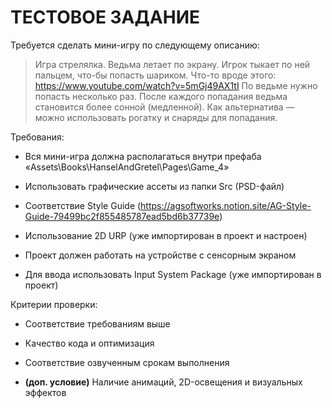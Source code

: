 # ТЕСТОВОЕ ЗАДАНИЕ #

Требуется сделать мини-игру по следующему описанию:
>  Игра стрелялка.  Ведьма летает по экрану. Игрок тыкает по ней пальцем,
>  что-бы попасть шариком. Что-то вроде этого:
>  https://www.youtube.com/watch?v=5mGj49AX1tI По ведьме нужно попасть
>  несколько раз. После каждого попадания ведьма становится более сонной
>  (медленной). Как альтернатива — можно использовать рогатку и снаряды
>  для попадания.

Требования:

*  Вся мини-игра должна располагаться внутри префаба «Assets\Books\HanselAndGretel\Pages\Game_4»

*  Использовать графические ассеты из папки Src (PSD-файл)

*  Соответствие Style Guide (https://agsoftworks.notion.site/AG-Style-Guide-79499bc2f855485787ead5bd6b37739e)

*  Использование 2D URP (уже импортирован в проект и настроен)

*  Проект должен работать на устройстве с сенсорным экраном

*  Для ввода использовать Input System Package (уже импортирован в проект)


Критерии проверки:

*  Соответствие требованиям выше

*  Качество кода и оптимизация

*  Соответствие озвученным срокам выполнения

*  **(доп. условие)** Наличие анимаций, 2D-освещения и визуальных эффектов
